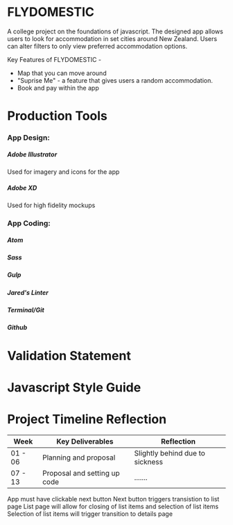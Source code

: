 # FLYDOMESTIC
A college project on the foundations of javascript. The designed app allows users to look for accommodation in set cities around New Zealand. Users can alter filters to only view preferred accommodation options.

Key Features of FLYDOMESTIC -
* Map that you can move around
* "Suprise Me" - a feature that gives users a random accommodation.
* Book and pay within the app

# Production Tools
### App Design:
#####  *Adobe Illustrator*
  Used for imagery and icons for the app
##### *Adobe XD*
  Used for high fidelity mockups

### App Coding:
##### *Atom*
##### *Sass*
##### *Gulp*
##### *Jared's Linter*
##### *Terminal/Git*
##### *Github*


# Validation Statement
# Javascript Style Guide

# Project Timeline Reflection
Week | Key Deliverables | Reflection
------------ | ------------- | -------------
01 - 06 | Planning and proposal | Slightly behind due to sickness
07 - 13 | Proposal and setting up code | .......

App must have clickable next button
Next button triggers transistion to list page
List page will allow for closing of list items and selection of list items
Selection of list items will trigger transition to details page
